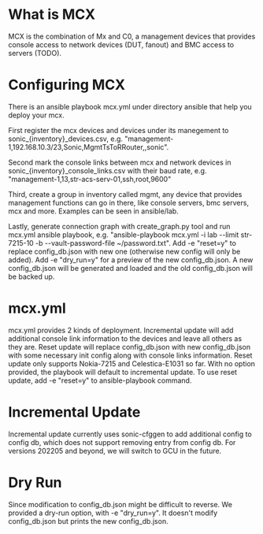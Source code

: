 # What is MCX

MCX is the combination of Mx and C0, a management devices that provides console access to network devices (DUT, fanout) and BMC access to servers (TODO).

# Configuring MCX

There is an ansible playbook mcx.yml under directory ansible that help you deploy your mcx.

First register the mcx devices and devices under its manegement to sonic_{inventory}_devices.csv, e.g. "management-1,192.168.10.3/23,Sonic,MgmtTsToRRouter,,sonic".

Second mark the console links between mcx and network devices in sonic_{inventory}_console_links.csv with their baud rate, e.g. "management-1,13,str-acs-serv-01,ssh,root,9600"

Third, create a group in inventory called mgmt, any device that provides management functions can go in there, like console servers, bmc servers, mcx and more. Examples can be seen in ansible/lab.

Lastly, generate connection graph with create_graph.py tool and run mcx.yml ansible playbook, e.g. "ansible-playbook mcx.yml -i lab --limit str-7215-10 -b --vault-password-file ~/password.txt". Add -e "reset=y" to replace config_db.json with new one (otherwise new config will only be added). Add -e "dry_run=y" for a preview of the new config_db.json. A new config_db.json will be generated and loaded and the old config_db.json will be backed up.

# mcx.yml

mcx.yml provides 2 kinds of deployment. Incremental update will add additional console link information to the devices and leave all others as they are. Reset update will replace config_db.json with new config_db.json with some necessary init config along with console links information. Reset update only supports Nokia-7215 and Celestica-E1031 so far. With no option provided, the playbook will default to incremental update. To use reset update, add -e "reset=y" to ansible-playbook command.

# Incremental Update

Incremental update currently uses sonic-cfggen to add additional config to config db, which does not support removing entry from config db. For versions 202205 and beyond, we will switch to GCU in the future.

# Dry Run

Since modification to config_db.json might be difficult to reverse. We provided a dry-run option, with -e "dry_run=y". It doesn't modify config_db.json but prints the new config_db.json.
